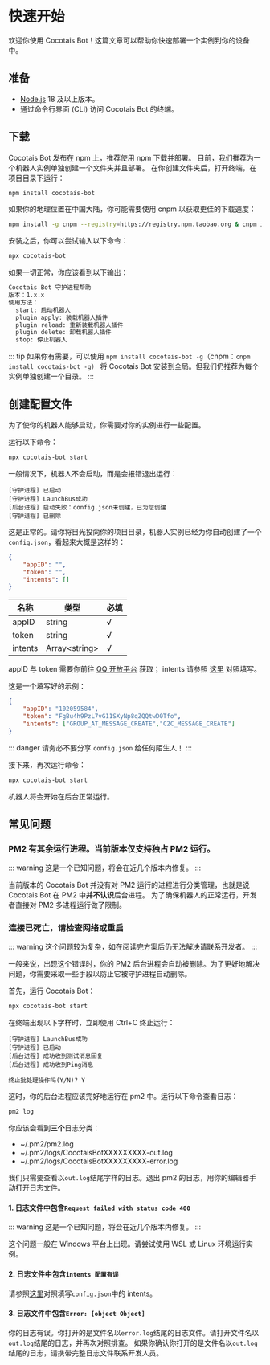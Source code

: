 # 快速开始

欢迎你使用 Cocotais Bot！这篇文章可以帮助你快速部署一个实例到你的设备中。

## 准备

<!-- TODO: 记得改准备介绍的node版本 -->

- [Node.js](https://nodejs.org/) 18 及以上版本。
- 通过命令行界面 (CLI) 访问 Cocotais Bot 的终端。

## 下载

Cocotais Bot 发布在 npm 上，推荐使用 npm 下载并部署。
目前，我们推荐为一个机器人实例单独创建一个文件夹并且部署。
在你创建文件夹后，打开终端，在项目目录下运行：

```bash
npm install cocotais-bot
```

如果你的地理位置在中国大陆，你可能需要使用 cnpm 以获取更佳的下载速度：

```bash
npm install -g cnpm --registry=https://registry.npm.taobao.org & cnpm install cocotais-bot
```

安装之后，你可以尝试输入以下命令：

```bash
npx cocotais-bot
```

如果一切正常，你应该看到以下输出：

```txt
Cocotais Bot 守护进程帮助
版本：1.x.x
使用方法：
  start: 启动机器人
  plugin apply: 装载机器人插件
  plugin reload: 重新装载机器人插件
  plugin delete: 卸载机器人插件
  stop: 停止机器人
```

::: tip
如果你有需要，可以使用 `npm install cocotais-bot -g`（cnpm：`cnpm install cocotais-bot -g`）
将 Cocotais Bot 安装到全局。但我们仍推荐为每个实例单独创建一个目录。
:::

## 创建配置文件

为了使你的机器人能够启动，你需要对你的实例进行一些配置。

运行以下命令：

```bash
npx cocotais-bot start
```

一般情况下，机器人不会启动，而是会报错退出运行：

```text
[守护进程] 已启动
[守护进程] LaunchBus成功
[后台进程] 启动失败：config.json未创建，已为您创建
[守护进程] 已删除
```

这是正常的。请你将目光投向你的项目目录，机器人实例已经为你自动创建了一个 `config.json`，看起来大概是这样的：

```json
{
    "appID": "",
    "token": "",
    "intents": []
}
```

| 名称    | 类型            | 必填 |
| ------- | --------------- | ---- |
| appID   | string          | √    |
| token   | string          | √    |
| intents | Array\<string\> | √    |

appID 与 token 需要你前往 [QQ 开放平台](https://q.qq.com/qqbot/#/developer/developer-setting) 获取；
intents 请参照 [这里](https://bot.q.qq.com/wiki/develop/api-v2/dev-prepare/interface-framework/event-emit.html#%E4%BA%8B%E4%BB%B6%E8%AE%A2%E9%98%85intents) 对照填写。

这是一个填写好的示例：

```json
{
    "appID": "102059584",
    "token": "FgBu4h9PzL7vG11SXyNp8qZQQtwD0Tfo",
    "intents": ["GROUP_AT_MESSAGE_CREATE","C2C_MESSAGE_CREATE"]
}
```

::: danger
请务必不要分享 `config.json` 给任何陌生人！
:::

接下来，再次运行命令：

```bash
npx cocotais-bot start
```

机器人将会开始在后台正常运行。

## 常见问题

### PM2 有其余运行进程。当前版本仅支持独占 PM2 运行。

::: warning
这是一个已知问题，将会在近几个版本内修复。
:::

当前版本的 Cocotais Bot 并没有对 PM2 运行的进程进行分类管理，也就是说 Cocotais Bot 在 PM2 中**并不认识**后台进程。
为了确保机器人的正常运行，开发者直接对 PM2 多进程运行做了限制。

### 连接已死亡，请检查网络或重启

::: warning
这个问题较为复杂，如在阅读完方案后仍无法解决请联系开发者。
:::

一般来说，出现这个错误时，你的 PM2 后台进程会自动被删除。为了更好地解决问题，你需要采取一些手段以防止它被守护进程自动删除。

首先，运行 Cocotais Bot：

```bash
npx cocotais-bot start
```

在终端出现以下字样时，立即使用 Ctrl+C 终止运行：

```text
[守护进程] LaunchBus成功
[守护进程] 已启动
[后台进程] 成功收到测试消息回复
[后台进程] 成功收到Ping消息
```

```text
终止批处理操作吗(Y/N)? Y
```

这时，你的后台进程应该完好地运行在 pm2 中。运行以下命令查看日志：

```bash
pm2 log
```

你应该会看到**三个**日志分类：

- ~/.pm2/pm2.log
- ~/.pm2/logs/CocotaisBotXXXXXXXXX-out.log
- ~/.pm2/logs/CocotaisBotXXXXXXXXX-error.log

我们只需要查看以`out.log`结尾字样的日志。退出 pm2 的日志，用你的编辑器手动打开日志文件。

#### 1. 日志文件中包含`Request failed with status code 400`

::: warning
这是一个已知问题，将会在近几个版本内修复。
:::

这个问题一般在 Windows 平台上出现。请尝试使用 WSL 或 Linux 环境运行实例。

#### 2. 日志文件中包含`intents 配置有误`

请参照[这里](https://bot.q.qq.com/wiki/develop/api-v2/dev-prepare/interface-framework/event-emit.html#%E4%BA%8B%E4%BB%B6%E8%AE%A2%E9%98%85intents)对照填写`config.json`中的 intents。

#### 3. 日志文件中包含`Error: [object Object]`

你的日志有误。你打开的是文件名以`error.log`结尾的日志文件。请打开文件名以`out.log`结尾的日志，并再次对照排查。
如果你确认你打开的是文件名以`out.log`结尾的日志，请携带完整日志文件联系开发人员。
